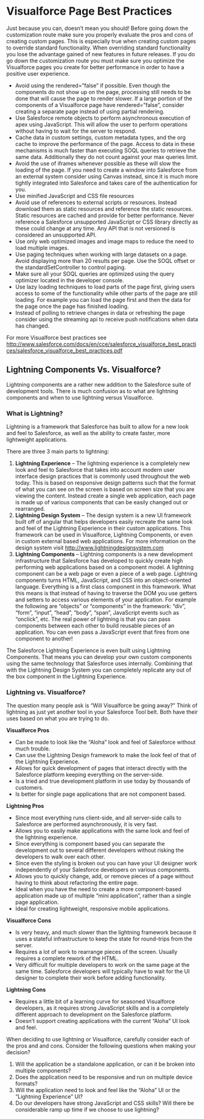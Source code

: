 # Visualforce Page Best Practices
Just because you can, doesn’t mean you should! Before going down the customization route make sure you properly evaluate the pros and cons of creating custom pages. This is especially true when creating custom pages to override standard functionality.  When overriding standard functionality you lose the advantage gained of new features in future releases.
If you do go down the customization route you must make sure you optimize the Visualforce pages you create for better performance in order to have a positive user experience. 

* Avoid using the rendered=”false” if possible. Even though the components do not show up on the page, processing still needs to be done that will cause the page to render slower. If a large portion of the components of a Visualforce page have rendered=”false”, consider creating a separate page instead of using partial rendering.
* Use Salesforce remote objects to perform asynchronous execution of apex using JavaScript. This will allow the user to perform operations without having to wait for the server to respond. 
* Cache data in custom settings, custom metadata types, and the org cache to improve the performance of the page. Access to data in these mechanisms is much faster than executing SOQL queries to retrieve the same data. Additionally they do not count against your max queries limit.
* Avoid the use of iframes whenever possible as these will slow the loading of the page. If you need to create a window into Salesforce from an external system consider using Canvas instead, since it is much more tightly integrated into Salesforce and takes care of the authentication for you. 
* Use minified JavaScript and CSS file resources
* Avoid use of references to external scripts or resources. Instead download them as static resources and reference the static resources. Static resources are cached and provide for better performance. Never reference a Salesforce unsupported JavaScript or CSS library directly as these could change at any time. Any API that is not versioned is considered an unsupported API.
* Use only web optimized images and image maps to reduce the need to load multiple images.
* Use paging techniques when working with large datasets on a page. Avoid displaying more than 20 results per page. Use the SOQL offset or the standardSetController to control paging.
* Make sure all your SOQL queries are optimized using the query optimizer located in the developer console. 
* Use lazy loading techniques to load parts of the page first, giving users access to some of the functionality while other parts of the page are still loading. For example you can load the page first and then the data for the page once the page has finished loading. 
* Instead of polling to retrieve changes in data or refreshing the page consider using the streaming api to receive push notifications when data has changed.

For more Visualforce best practices see
http://www.salesforce.com/docs/en/cce/salesforce_visualforce_best_practices/salesforce_visualforce_best_practices.pdf  

## Lightning Components Vs. Visualforce?
Lightning components are a rather new addition to the Salesforce suite of development tools. There is much confusion as to what are lightning components and when to use lightning versus Visualforce.

### What is Lightning?
Lightning is a framework that Salesforce has built to allow for a new look and feel to Salesforce, as well as the ability to create faster, more lightweight applications.  

There are three 3 main parts to lightning:

1.  **Lightning Experience** – The lightning experience is a completely new look and feel to Salesforce that takes into account modern user interface design practices that is commonly used throughout the web today. This is based on responsive design patterns such that the format of what you can see on the screen is based on screen size that you are viewing the content. Instead create a single web application, each page is made up of various components that can be easily changed out or rearranged.
1.  **Lightning Design System** – The design system is a new UI framework built off of angular that helps developers easily recreate the same look and feel of the Lightning Experience in their custom applications. This framework can be used in Visualforce, Lightning Components, or even in custom external based web applications. For more information on the design system visit http://www.lightningdesignsystem.com 
1.  **Lightning Components** – Lightning components is a new development infrastructure that Salesforce has developed to quickly create high performing web applications based on a component model. A lightning component can be a web page or even a piece of a web page. Lightning components turns HTML, JavaScript, and CSS into an object-oriented language. Everything is a first class component in this framework. What this means is that instead of having to traverse the DOM you use getters and setters to access various elements of your application. For example the following are “objects” or “components” in the framework: “div”, “form”, “input”, “head”, “body”, “span”, JavaScript events such as “onclick”, etc. 
The real power of lightning is that you can pass components between each other to build reusable pieces of an application. You can even pass a JavaScript event that fires from one component to another! 

The Salesforce Lightning Experience is even built using Lightning Components. That means you can develop your own custom components using the same technology that Salesforce uses internally. Combining that with the Lightning Design System you can completely replicate any out of the box component in the Lightning Experience.

### Lightning vs. Visualforce?
The question many people ask is “Will Visualforce be going away?” Think of lightning as just yet another tool in your Salesforce Tool belt. Both have their uses based on what you are trying to do.

**Visualforce Pros**  

* Can be made to look like the “Aloha” look and feel of Salesforce without much trouble.
* Can use the Lightning Design framework to make the look feel of that of the Lightning Experience.
* Allows for quick development of pages that interact directly with the Salesforce platform keeping everything on the server-side. 
* Is a tried and true development platform in use today by thousands of customers.
* Is better for single page applications that are not component based.  

**Lightning Pros**   

* Since most everything runs client-side, and all server-side calls to Salesforce are performed asynchronously, it is very fast.
* Allows you to easily make applications with the same look and feel of the lightning experience. 
* Since everything is component based you can separate the development out to several different developers without risking the developers to walk over each other.
* Since even the styling is broken out you can have your UI designer work independently of your Salesforce developers on various components.
* Allows you to quickly change, add, or remove pieces of a page without having to think about refactoring the entire page. 
* Ideal when you have the need to create a more component-based application made up of multiple “mini application”, rather than a single page application.
* Ideal for creating lightweight, responsive mobile applications.

**Visualforce Cons**  

* Is very heavy, and much slower than the lightning framework because it uses a stateful infrastructure to keep the state for round-trips from the server.
* Requires a lot of work to rearrange pieces of the screen. Usually requires a complete rework of the HTML. 
* Very difficult for multiple developers to work on the same page at the same time. Salesforce developers will typically have to wait for the UI designer to complete their work before adding functionality.  

**Lightning Cons**   

* Requires a little bit of a learning curve for seasoned Visualforce developers, as it requires strong JavaScript skills and is a completely different approach to development on the Salesforce platform.
* Doesn’t support creating applications with the current “Aloha” UI look and feel.  
       
When deciding to use lightning or Visualforce, carefully consider each of the pros and and cons. Consider the following questions when making your decision?  

1.  Will the application be a standalone application, or can it be broken into multiple components?
1.  Does the application need to be responsive and run on multiple device formats?
1.  Will the application need to look and feel like the “Aloha” UI or the “Lightning Experience” UI?
1.  Do our developers have strong JavaScript and CSS skills? Will there be considerable ramp up time if we choose to use lightning?
